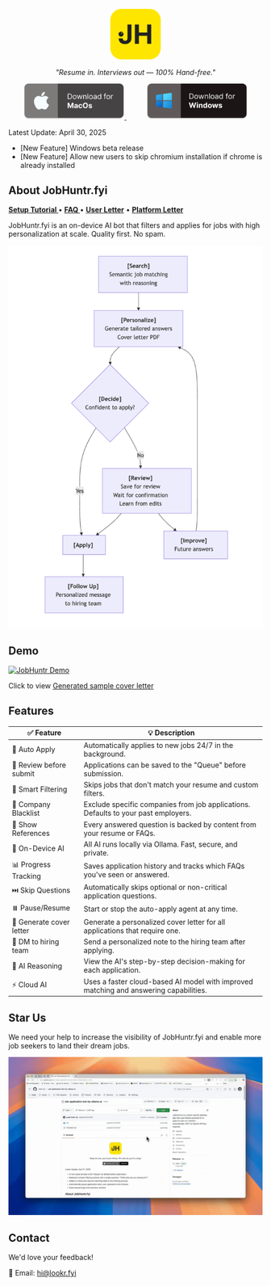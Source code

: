 <p align="center">
<img src="src/logo-large.png" alt="JobHuntr Logo" width="100">
</p>

<p align="center">
<i>"Resume in. Interviews out — 100% Hand-free."</i>
</p>

<!-- add spacing between the two images -->
<p align="center">
  <a href="https://jobhuntr.fyi/download/macos" style="margin-right: 20px;" onclick="window.open('./SETUP.md', '_blank');">
    <img src="src/mac_download.png" alt="Download for macOS" width="200">
  </a>
  <a href="https://jobhuntr.fyi/download/windows" style="margin-left: 20px;">
    <img src="src/windows_download.png" alt="Download for Windows" width="200">
  </a>
</p>

Latest Update: April 30, 2025

- [New Feature] Windows beta release
- [New Feature] Allow new users to skip chromium installation if chrome is already installed

## About JobHuntr.fyi

<p align="left">
  <a href="./SETUP.md"><strong> Setup Tutorial </strong></a> •
  <a href="./FAQ.md"><strong> FAQ </strong></a> •
  <a href="./USER_LETTER.md"><strong>User Letter</strong></a> •
  <a href="./PLATFORM_LETTER.md"><strong>Platform Letter</strong></a>
</p>

JobHuntr.fyi is an on-device AI bot that filters and applies for jobs with high personalization at scale. Quality first. No spam.

![JobHuntr Flowchart](src/flow_chart.png)

## Demo

[![JobHuntr Demo](src/demo.gif)](https://youtu.be/dy_wrzVKwPw)

<!-- sample cover letter -->

Click to view [Generated sample cover letter](src/sample_cover_letter.pdf)

## Features

| ✅ Feature               | 💡 Description                                                                        |
| ------------------------ | ------------------------------------------------------------------------------------- |
| 🎯 Auto Apply            | Automatically applies to new jobs 24/7 in the background.                             |
| 🔄 Review before submit  | Applications can be saved to the "Queue" before submission.                           |
| 🧠 Smart Filtering       | Skips jobs that don't match your resume and custom filters.                           |
| 🚫 Company Blacklist     | Exclude specific companies from job applications. Defaults to your past employers.    |
| 📎 Show References       | Every answered question is backed by content from your resume or FAQs.                |
| 🤖 On-Device AI          | All AI runs locally via Ollama. Fast, secure, and private.                            |
| 📊 Progress Tracking     | Saves application history and tracks which FAQs you've seen or answered.              |
| ⏭️ Skip Questions        | Automatically skips optional or non-critical application questions.                   |
| ⏸️ Pause/Resume          | Start or stop the auto-apply agent at any time.                                       |
| 📄 Generate cover letter | Generate a personalized cover letter for all applications that require one.           |
| 📧 DM to hiring team     | Send a personalized note to the hiring team after applying.                           |
| 🧾 AI Reasoning          | View the AI's step-by-step decision-making for each application.                      |
| ⚡ Cloud AI              | Uses a faster cloud-based AI model with improved matching and answering capabilities. |

## Star Us

We need your help to increase the visibility of JobHuntr.fyi and enable more job seekers to land their dream jobs.

![star_repo](src/star_repo.gif)

## Contact

We'd love your feedback!

📧 Email: hi@lookr.fyi
